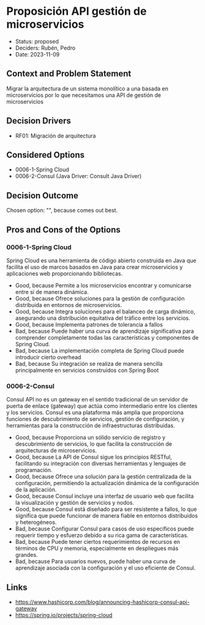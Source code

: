 # Proposición API gestión de microservicios

* Status: proposed
* Deciders: Rubén, Pedro
* Date: 2023-11-09

## Context and Problem Statement

Migrar la arquitectura de un sistema monolítico a una basada en microservicios por lo que necesitamos una API de gestión de microservicios

## Decision Drivers

* RF01: Migración de arquitectura

## Considered Options

* 0006-1-Spring Cloud
* 0006-2-Consul (Java Driver: Consult Java Driver)

## Decision Outcome

Chosen option: "", because comes out best.

## Pros and Cons of the Options

### 0006-1-Spring Cloud

Spring Cloud es una herramienta de código abierto construida en Java que facilita el uso de marcos basados en Java para crear microservicios y aplicaciones web proporcionando bibliotecas.

* Good, because Permite a los microservicios encontrar y comunicarse entre sí de manera dinámica.
* Good, because Ofrece soluciones para la gestión de configuración distribuida en entornos de microservicios.
* Good, because Integra soluciones para el balanceo de carga dinámico, asegurando una distribución equitativa del tráfico entre los servicios.
* Good, because Implementa patrones de tolerancia a fallos
* Bad, because Puede haber una curva de aprendizaje significativa para comprender completamente todas las características y componentes de Spring Cloud.
* Bad, because La implementación completa de Spring Cloud puede introducir cierto overhead
* Bad, because Su integración se realiza de manera sencilla principalmente en  servicios construidos con Spring Boot

### 0006-2-Consul

Consul API no es un gateway en el sentido tradicional de un servidor de puerta de enlace (gateway) que actúa como intermediario entre los clientes y los servicios. Consul es una plataforma más amplia que proporciona funciones de descubrimiento de servicios, gestión de configuración, y herramientas para la construcción de infraestructuras distribuidas.

* Good, because Proporciona un sólido servicio de registro y descubrimiento de servicios, lo que facilita la construcción de arquitecturas de microservicios.
* Good, because La API de Consul sigue los principios RESTful, facilitando su integración con diversas herramientas y lenguajes de programación.
* Good, because Ofrece una solución para la gestión centralizada de la configuración, permitiendo la actualización dinámica de la configuración de la aplicación.
* Good, because Consul incluye una interfaz de usuario web que facilita la visualización y gestión de servicios y nodos.
* Good, because Consul está diseñado para ser resistente a fallos, lo que significa que puede funcionar de manera fiable en entornos distribuidos y heterogéneos.
* Bad, because Configurar Consul para casos de uso específicos puede requerir tiempo y esfuerzo debido a su rica gama de características.
* Bad, because Puede tener ciertos requerimientos de recursos en términos de CPU y memoria, especialmente en despliegues más grandes.
* Bad, because Para usuarios nuevos, puede haber una curva de aprendizaje asociada con la configuración y el uso eficiente de Consul.

## Links

* https://www.hashicorp.com/blog/announcing-hashicorp-consul-api-gateway
* https://spring.io/projects/spring-cloud
